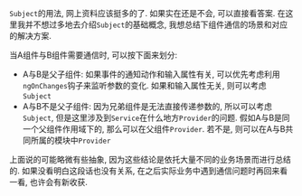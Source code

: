 `Subject`的用法, 网上资料应该挺多的了. 如果实在还是不会, 可以直接看答案. 在这里我并不想过多地去介绍`Subject`的基础概念, 我想总结下组件通信的场景和对应的解决方案. 

当A组件与B组件需要通信时, 可以按下面来划分:
 - A与B是父子组件: 如果事件的通知动作和输入属性有关, 可以优先考虑利用`ngOnChanges`钩子来监听参数的变化. 如果和输入属性无关, 则可以考虑`Subject`
 - A与B不是父子组件: 因为兄弟组件是无法直接传递参数的, 所以可以考虑`Subject`, 但是这里涉及到`Service`在什么地方`Provider`的问题. 假如A与B是同一个父组件作用域下的, 那么可以在父组件`Provider`. 若不是, 则可以在A与B共同所属的模块中`Provider`

上面说的可能略微有些抽象, 因为这些结论是依托大量不同的业务场景而进行总结的. 如果没看明白这段话也没有关系, 在之后实际业务中遇到通信问题时再回来看一看, 也许会有新收获.